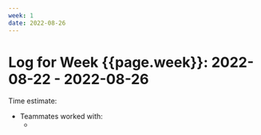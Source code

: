 ```yaml
---
week: 1
date: 2022-08-26
---
```

# Log for Week {{page.week}}: 2022-08-22 - 2022-08-26

Time estimate: <time estimate in hrs>

<topic of work>

- Teammates worked with:
  - <list any team mates worked with>

